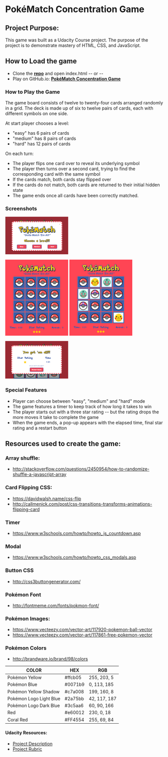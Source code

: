 # PokéMatch Concentration Game

## Project Purpose:

This game was built as a Udacity Course project. The purpose of the project is to demonstrate mastery of HTML, CSS, and JavaScript.

## How to Load the game

- Clone the **[repo](https://github.com/sarah-maris/memory-game.git)** and open index.html -- or --
- Play on GitHub.io: **[PokéMatch Concentration Game](https://sarah-maris.github.io/memory-game/)**

### How to Play the Game

The game board consists of twelve to twenty-four cards arranged randomly in a grid. The deck is made up of six to twelve pairs of cards, each with different symbols on one side.

At start player chooses a level:

- "easy" has 6 pairs of cards
- "medium" has 8 pairs of cards
- "hard" has 12 pairs of cards

On each turn:

- The player flips one card over to reveal its underlying symbol
- The player then turns over a second card, trying to find the corresponding card with the same symbol
- If the cards match, both cards stay flipped over
- If the cards do not match, both cards are returned to their initial hidden state
- The game ends once all cards have been correctly matched.

### Screenshots

![Start Screen](screenshots/start-screen.png "start screen")

![Game in Play](screenshots/game-board.png "Game Board") ![Game in Play](screenshots/in-play.png "Game in play")

![Win Screen](screenshots/win-screen.png "win screen")

### Special Features

- Player can choose between "easy", "medium" and "hard" mode
- The game features a timer to keep track of how long it takes to win
- The player starts out with a three star rating -- but the rating drops the more moves it take to complete the game
- When the game ends, a pop-up appears with the elapsed time, final star rating and a restart button

## Resources used to create the game:

### Array shuffle:

- <http://stackoverflow.com/questions/2450954/how-to-randomize-shuffle-a-javascript-array>

### Card Flipping CSS:

- <https://davidwalsh.name/css-flip>
- <http://callmenick.com/post/css-transitions-transforms-animations-flipping-card>

### Timer

- <https://www.w3schools.com/howto/howto_js_countdown.asp>

### Modal

- <https://www.w3schools.com/howto/howto_css_modals.asp>

### Button CSS

- <http://css3buttongenerator.com/>

### Pokémon Font

- <http://fontmeme.com/fonts/pokmon-font/>

### Pokémon Images:

- <https://www.vecteezy.com/vector-art/117920-pokemon-ball-vector>
- <https://www.vecteezy.com/vector-art/117861-free-pokemon-vector>

### Pokémon Colors

- <http://brandware.io/brand/98/colors>

COLOR                   | HEX     | RGB
----------------------- | ------- | ------------
Pokémon Yellow          | #ffcb05 | 255, 203, 5
Pokémon Blue            | #0071b9 | 0, 113, 185
Pokémon Yellow Shadow   | #c7a008 | 199, 160, 8
Pokémon Logo Light Blue | #2a75bb | 42, 117, 187
Pokémon Logo Dark Blue  | #3c5aa6 | 60, 90, 166
Red                     | #e60012 | 230, 0, 18
Coral Red               | #FF4554 | 255, 69, 84

#### Udacity Resources:

- [Project Description](https://classroom.udacity.com/nanodegrees/nd016beta/parts/45080fba-9129-4bd9-869f-548be080accf/modules/677caa06-55d6-444e-a853-08627c5516a7/lessons/4227cbf4-f6ce-4798-a7e5-b1ce3b9e7c33/concepts/0a38769e-8e23-4e3f-9482-d8d1aa80fbb6)
- [Project Rubric](https://review.udacity.com/#!/rubrics/591/view)
